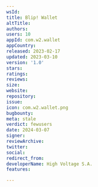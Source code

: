 ```yaml
---
wsId: 
title: Blip! Wallet
altTitle: 
authors: 
users: 10
appId: com.w2.wallet
appCountry: 
released: 2023-02-17
updated: 2023-03-10
version: '1.0'
stars: 
ratings: 
reviews: 
size: 
website: 
repository: 
issue: 
icon: com.w2.wallet.png
bugbounty: 
meta: stale
verdict: fewusers
date: 2024-03-07
signer: 
reviewArchive: 
twitter: 
social: 
redirect_from: 
developerName: High Voltage S.A.
features: 

---
```


